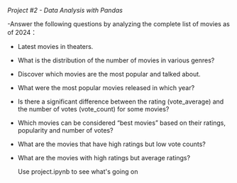 _Project #2 - Data Analysis with Pandas_

-Answer the following questions by analyzing the complete list of movies as of 2024：


- Latest movies in theaters.

- What is the distribution of the number of movies in various genres?

- Discover which movies are the most popular and talked about.

- What were the most popular movies released in which year?

- Is there a significant difference between the rating (vote_average) and the number of votes (vote_count) for some movies?

- Which movies can be considered “best movies” based on their ratings, popularity and number of votes? 

- What are the movies that have high ratings but low vote counts?

- What are the movies with high ratings but average ratings?

  Use project.ipynb to see what's going on
